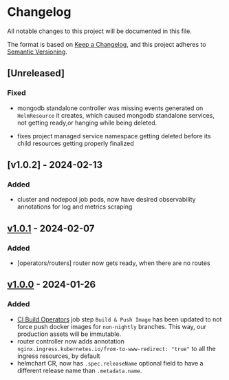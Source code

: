 # Changelog

All notable changes to this project will be documented in this file.

The format is based on [Keep a Changelog](https://keepachangelog.com/en/1.0.0/),
and this project adheres to [Semantic Versioning](https://semver.org/spec/v2.0.0.html).

## [Unreleased]

### Fixed

- mongodb standalone controller was missing events generated on `HelmResource` it creates, which caused mongodb standalone services, not getting ready,or hanging while being deleted.

- fixes project managed service namespace getting deleted before its child resources getting properly finalized

## [v1.0.2] - 2024-02-13

### Added

- cluster and nodepool job pods, now have desired observability annotations for log and metrics scraping

## [v1.0.1] - 2024-02-07

### Added

- [operators/routers] router now gets ready, when there are no routes

## [v1.0.0] - 2024-01-26

### Added

- [CI Build Operators](./.github/workflows/build-operators.yml) job step `Build & Push Image` has been updated to not force push docker images for `non-nightly` branches. This way, our production assets will be immutable.
- router controller now adds annotation `nginx.ingress.kubernetes.io/from-to-www-redirect: "true"` to all the ingress resources, by default
- helmchart CR, now has `.spec.releaseName` optional field to have a different release name than `.metadata.name`.

[v1.0.1]: https://github.com/kloudlite/operator/compare/v1.0.0...v1.0.1
[v1.0.0]: https://github.com/kloudlite/operator/compare/master...release-1.0.0
